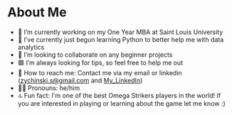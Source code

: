 # About Me

- 🔭 I’m currently working on my One Year MBA at Saint Louis University
- 🌱 I’ve currently just begun learning Python to better help me with data analytics
- 👯 I’m looking to collaborate on any beginner projects
- 🟩 I’m always looking for tips, so feel free to help me out
- 💬 How to reach me: Contact me via my email or linkedin (zychinski.s@gmail.com and [My_LinkedIn](https://www.linkedin.com/in/samuel-zychinski))
- 🧘‍♂️ Pronouns: he/him
- 🔝 Fun fact: I'm one of the best Omega Strikers players in the world! If you are interested in playing or learning about the game let me know :)
